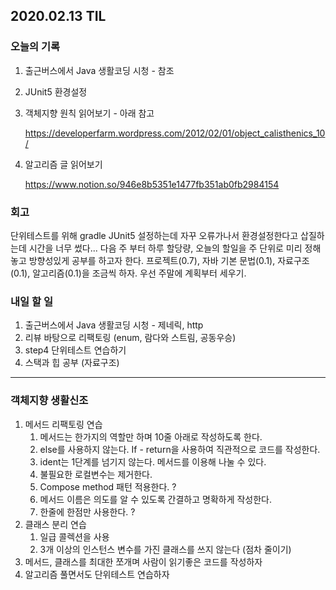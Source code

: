 ## 2020.02.13 TIL

### 오늘의 기록

1. 출근버스에서 Java 생활코딩 시청 - 참조

2. JUnit5 환경설정

3. 객체지향 원칙 읽어보기 - 아래 참고

   https://developerfarm.wordpress.com/2012/02/01/object_calisthenics_10/

4. 알고리즘 글 읽어보기

   https://www.notion.so/946e8b5351e1477fb351ab0fb2984154

### 회고

단위테스트를 위해 gradle JUnit5 설정하는데 자꾸 오류가나서 환경설정한다고 삽질하는데 시간을 너무 썼다... 다음 주 부터 하루 할당량, 오늘의 할일을 주 단위로 미리 정해놓고 방향성있게 공부를 하고자 한다. 프로젝트(0.7), 자바 기본 문법(0.1), 자료구조(0.1), 알고리즘(0.1)을 조금씩 하자. 우선 주말에 계획부터 세우기.

### 내일 할 일

1. 출근버스에서 Java 생활코딩 시청 - 제네릭, http
2. 리뷰 바탕으로 리팩토링 (enum, 람다와 스트림, 공동우승)
3. step4 단위테스트 연습하기
4. 스택과 힙 공부 (자료구조)

-----

### 객체지향 생활신조

1. 메서드 리팩토링 연습
   1. 메서드는 한가지의 역할만 하며 10줄 아래로 작성하도록 한다.
   2. else를 사용하지 않는다. If - return을 사용하여 직관적으로 코드를 작성한다.
   3. ident는 1단계를 넘기지 않는다. 메서드를 이용해 나눌 수 있다.
   4. 불필요한 로컬변수는 제거한다.
   5. Compose method 패턴 적용한다. ?
   6. 메서드 이름은 의도를 알 수 있도록 간결하고 명확하게 작성한다.
   7. 한줄에 한점만 사용한다. ?
2. 클래스 분리 연습
   1. 일급 콜렉션을 사용
   2. 3개 이상의 인스턴스 변수를 가진 클래스를 쓰지 않는다 (점차 줄이기)
3. 메서드, 클래스를 최대한 쪼개며 사람이 읽기좋은 코드를 작성하자
4. 알고리즘 풀면서도 단위테스트 연습하자

